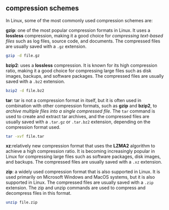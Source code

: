 ## compression schemes

In Linux, some of the most commonly used compression schemes are:

**gzip**: one of the most popular compression formats in Linux. It uses a **lossless** compression, making it a good choice for _compressing text-based files_ such as log files, source code, and documents. The compressed files are usually saved with a `.gz` extension.
```bash
gzip -d file.gz
```

**bzip2**: uses a **lossless** compression. It is known for its high compression ratio, making it a good choice for compressing large files such as disk images, backups, and software packages. The compressed files are usually saved with a `.bz2` extension.
```bash
bzip2 -d file.bz2
```

**tar**: tar is not a compression format in itself, but it is often used in combination with other compression formats, such as **gzip** and **bzip2**, to _archive multiple files into a single compressed file_. The `tar` command is used to create and extract tar archives, and the compressed files are usually saved with a `.tar.gz` or `.tar.bz2` extension, depending on the compression format used.
```bash
tar -xvf file.tar
```

**xz**:relatively new compression format that uses the **LZMA2** algorithm to achieve a high compression ratio. It is becoming increasingly popular in Linux for compressing large files such as software packages, disk images, and backups. The compressed files are usually saved with a `.xz` extension.

**zip**: a widely used compression format that is also supported in Linux. It is used primarily on Microsoft Windows and MacOS systems, but it is also supported in Linux. The compressed files are usually saved with a `.zip` extension. The zip and unzip commands are used to compress and decompress files in this format.
```bash
unzip file.zip
```
